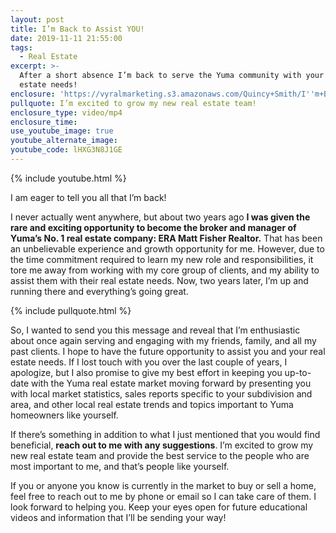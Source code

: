 ```yaml
---
layout: post
title: I’m Back to Assist YOU!
date: 2019-11-11 21:55:00
tags:
  - Real Estate
excerpt: >-
  After a short absence I’m back to serve the Yuma community with your real
  estate needs!
enclosure: 'https://vyralmarketing.s3.amazonaws.com/Quincy+Smith/I''m+Back!.mp4'
pullquote: I’m excited to grow my new real estate team!
enclosure_type: video/mp4
enclosure_time:
use_youtube_image: true
youtube_alternate_image:
youtube_code: lHXG3N8J1GE
---
```


{% include youtube.html %}

I am eager to tell you all that I’m back\!&nbsp;

I never actually went anywhere, but about two years ago **I was given the rare and exciting opportunity to become the broker and manager of Yuma’s No. 1 real estate company: ERA Matt Fisher Realtor.** That has been an unbelievable experience and growth opportunity for me. However, due to the time commitment required to learn my new role and responsibilities, it tore me away from working with my core group of clients, and my ability to assist them with their real estate needs. Now, two years later, I’m up and running there and everything’s going great.&nbsp;

{% include pullquote.html %}

So, I wanted to send you this message and reveal that I’m enthusiastic about once again serving and engaging with my friends, family, and all my past clients. I hope to have the future opportunity to assist you and your real estate needs. If I lost touch with you over the last couple of years, I apologize, but I also promise to give my best effort in keeping you up-to-date with the Yuma real estate market moving forward by presenting you with local market statistics, sales reports specific to your subdivision and area, and other local real estate trends and topics important to Yuma homeowners like yourself.&nbsp;

If there’s something in addition to what I just mentioned that you would find beneficial, **reach out to me with any suggestions**. I’m excited to grow my new real estate team and provide the best service to the people who are most important to me, and that’s people like yourself.&nbsp;

If you or anyone you know is currently in the market to buy or sell a home, feel free to reach out to me by phone or email so I can take care of them. I look forward to helping you. Keep your eyes open for future educational videos and information that I’ll be sending your way\!<br>&nbsp;

&nbsp;